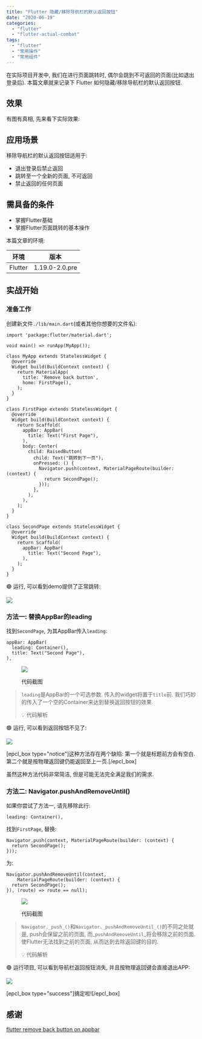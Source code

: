 ```yaml
---
title: "Flutter 隐藏/移除导航栏的默认返回按钮"
date: "2020-06-19"
categories: 
  - "flutter"
  - "flutter-actual-combat"
tags: 
  - "flutter"
  - "常用操作"
  - "常用组件"
---
```


在实际项目开发中, 我们在进行页面跳转时, 偶尔会跳到不可返回的页面(比如退出登录后). 本篇文章就来记录下 Flutter 如何隐藏/移除导航栏的默认返回按钮.

## 效果

有图有真相, 先来看下实际效果:

## 应用场景

移除导航栏的默认返回按钮适用于:

- 退出登录后禁止返回
- 跳转至一个全新的页面, 不可返回
- 禁止返回的任何页面

## 需具备的条件

- 掌握Flutter基础
- 掌握Flutter页面跳转的基本操作

本篇文章的环境:

| 环境 | 版本 |
| --- | --- |
| Flutter | 1.19.0-2.0.pre |

## 实战开始

### 准备工作

创建新文件`./lib/main.dart`(或者其他你想要的文件名):

```
import 'package:flutter/material.dart';

void main() => runApp(MyApp());

class MyApp extends StatelessWidget {
  @override
  Widget build(BuildContext context) {
    return MaterialApp(
      title: 'Remove back button',
      home: FirstPage(),
    );
  }
}

class FirstPage extends StatelessWidget {
  @override
  Widget build(BuildContext context) {
    return Scaffold(
      appBar: AppBar(
        title: Text("First Page"),
      ),
      body: Center(
        child: RaisedButton(
          child: Text("跳转到下一页"),
          onPressed: () {
            Navigator.push(context, MaterialPageRoute(builder: (context) {
              return SecondPage();
            }));
          },
        ),
      ),
    );
  }
}

class SecondPage extends StatelessWidget {
  @override
  Widget build(BuildContext context) {
    return Scaffold(
      appBar: AppBar(
        title: Text("Second Page"),
      ),
    );
  }
}
```

🟢 运行, 可以看到demo提供了正常跳转:

![](images/Flutter-移除导航栏的默认返回按钮-01.gif)

### 方法一: 替换AppBar的leading

找到`SecondPage`, 为其AppBar传入`leading`:

```
appBar: AppBar(
  leading: Container(),
  title: Text("Second Page"),
),
```

<figure>

![](images/Flutter-移除导航栏的默认返回按钮-02.png)

<figcaption>

代码截图

</figcaption>

</figure>

> `leading`是AppBar的一个可选参数. 传入的widget将置于`title`前. 我们巧妙的传入了一个空的Container来达到替换返回按钮的效果.
> 
> 💡 代码解析

🟢 运行, 可以看到返回按钮不见了:

![](images/Flutter-移除导航栏的默认返回按钮-03.gif)

\[epcl\_box type="notice"\]这种方法存在两个缺陷: 第一个就是标题前方会有空白. 第二个就是按物理返回键仍能返回至上一页.\[/epcl\_box\]

虽然这种方法代码非常简洁, 但是可能无法完全满足我们的需求.

### 方法二: Navigator.pushAndRemoveUntil()

如果你尝试了方法一, 请先移除此行:

```
leading: Container(),
```

找到`FirstPage`, 替换:

```
Navigator.push(context, MaterialPageRoute(builder: (context) {
  return SecondPage();
}));
```

为:

```
Navigator.pushAndRemoveUntil(context,
    MaterialPageRoute(builder: (context) {
  return SecondPage();
}), (route) => route == null);
```

<figure>

![](images/Flutter-移除导航栏的默认返回按钮-04.png)

<figcaption>

代码截图

</figcaption>

</figure>

> `Navigator._push_()`和`Navigator._pushAndRemoveUntil_()`的不同之处就是, push会保留之前的页面, 而_`pushAndRemoveUntil`_将会移除之前的页面. 使Flutter无法找到之前的页面, 从而达到去除返回键的目的.
> 
> 💡 代码解析

🟢 运行项目, 可以看到导航栏返回按钮消失, 并且按物理返回键会直接退出APP:

![](images/Flutter-移除导航栏的默认返回按钮-05.gif)

\[epcl\_box type="success"\]搞定啦!\[/epcl\_box\]

## 感谢

[flutter remove back button on appbar](https://stackoverflow.com/questions/44978216/flutter-remove-back-button-on-appbar)

